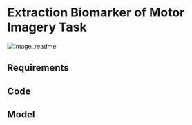 # Extraction Biomarker of Motor Imagery Task
![image_readme](https://user-images.githubusercontent.com/28053807/180915694-d2f59e7b-5b17-4e3e-8351-f136261fe971.png)

## Requirements

## Code

## Model

## 
